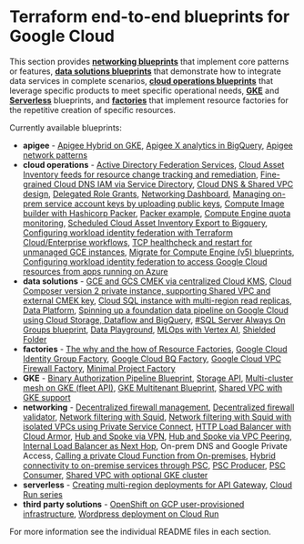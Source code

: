 # Terraform end-to-end blueprints for Google Cloud

This section provides **[networking blueprints](./networking/)** that implement core patterns or features, **[data solutions blueprints](./data-solutions/)** that demonstrate how to integrate data services in complete scenarios, **[cloud operations blueprints](./cloud-operations/)** that leverage specific products to meet specific operational needs, **[GKE](./gke/)** and **[Serverless](./serverless/)** blueprints, and **[factories](./factories/)** that implement resource factories for the repetitive creation of specific resources.

Currently available blueprints:

- **apigee** - [Apigee Hybrid on GKE](./apigee/hybrid-gke/), [Apigee X analytics in BigQuery](./apigee/bigquery-analytics), [Apigee network patterns](./apigee/network-patterns/)
- **cloud operations** - [Active Directory Federation Services](./cloud-operations/adfs), [Cloud Asset Inventory feeds for resource change tracking and remediation](./cloud-operations/asset-inventory-feed-remediation), [Fine-grained Cloud DNS IAM via Service Directory](./cloud-operations/dns-fine-grained-iam), [Cloud DNS & Shared VPC design](./cloud-operations/dns-shared-vpc), [Delegated Role Grants](./cloud-operations/iam-delegated-role-grants), [Networking Dashboard](./cloud-operations/network-dashboard), [Managing on-prem service account keys by uploading public keys](./cloud-operations/onprem-sa-key-management), [Compute Image builder with Hashicorp Packer](./cloud-operations/packer-image-builder), [Packer example](./cloud-operations/packer-image-builder/packer), [Compute Engine quota monitoring](./cloud-operations/quota-monitoring), [Scheduled Cloud Asset Inventory Export to Bigquery](./cloud-operations/scheduled-asset-inventory-export-bq), [Configuring workload identity federation with Terraform Cloud/Enterprise workflows](./cloud-operations/terraform-cloud-dynamic-credentials), [TCP healthcheck and restart for unmanaged GCE instances](./cloud-operations/unmanaged-instances-healthcheck), [Migrate for Compute Engine (v5) blueprints](./cloud-operations/vm-migration), [Configuring workload identity federation to access Google Cloud resources from apps running on Azure](./cloud-operations/workload-identity-federation)
- **data solutions** - [GCE and GCS CMEK via centralized Cloud KMS](./data-solutions/cmek-via-centralized-kms), [Cloud Composer version 2 private instance, supporting Shared VPC and external CMEK key](./data-solutions/composer-2), [Cloud SQL instance with multi-region read replicas](./data-solutions/cloudsql-multiregion), [Data Platform](./data-solutions/data-platform-foundations), [Spinning up a foundation data pipeline on Google Cloud using Cloud Storage, Dataflow and BigQuery](./data-solutions/gcs-to-bq-with-least-privileges), [#SQL Server Always On Groups blueprint](./data-solutions/sqlserver-alwayson), [Data Playground](./data-solutions/data-playground), [MLOps with Vertex AI](./data-solutions/vertex-mlops), [Shielded Folder](./data-solutions/shielded-folder)
- **factories** - [The why and the how of Resource Factories](./factories), [Google Cloud Identity Group Factory](./factories/cloud-identity-group-factory), [Google Cloud BQ Factory](./factories/bigquery-factory), [Google Cloud VPC Firewall Factory](./factories/net-vpc-firewall-yaml), [Minimal Project Factory](./factories/project-factory)
- **GKE** - [Binary Authorization Pipeline Blueprint](./gke/binauthz), [Storage API](./gke/binauthz/image), [Multi-cluster mesh on GKE (fleet API)](./gke/multi-cluster-mesh-gke-fleet-api), [GKE Multitenant Blueprint](./gke/multitenant-fleet), [Shared VPC with GKE support](./networking/shared-vpc-gke/)
- **networking** - [Decentralized firewall management](./networking/decentralized-firewall), [Decentralized firewall validator](./networking/decentralized-firewall/validator), [Network filtering with Squid](./networking/filtering-proxy), [Network filtering with Squid with isolated VPCs using Private Service Connect](./networking/filtering-proxy-psc), [HTTP Load Balancer with Cloud Armor](./networking/glb-and-armor), [Hub and Spoke via VPN](./networking/hub-and-spoke-vpn), [Hub and Spoke via VPC Peering](./networking/hub-and-spoke-peering), [Internal Load Balancer as Next Hop](./networking/ilb-next-hop), On-prem DNS and Google Private Access, [Calling a private Cloud Function from On-premises](./networking/private-cloud-function-from-onprem), [Hybrid connectivity to on-premise services through PSC](./networking/psc-hybrid), [PSC Producer](./networking/psc-hybrid/psc-producer), [PSC Consumer](./networking/psc-hybrid/psc-consumer), [Shared VPC with optional GKE cluster](./networking/shared-vpc-gke)
- **serverless** - [Creating multi-region deployments for API Gateway](./serverless/api-gateway), [Cloud Run series](./serverless/cloud-run-explore)
- **third party solutions** - [OpenShift on GCP user-provisioned infrastructure](./third-party-solutions/openshift), [Wordpress deployment on Cloud Run](./third-party-solutions/wordpress/cloudrun)

For more information see the individual README files in each section.

